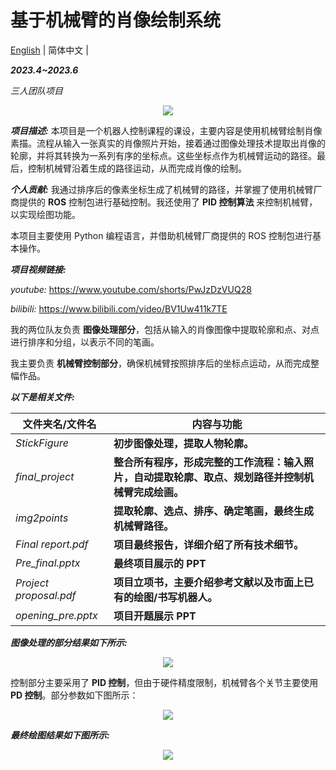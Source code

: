 # 基于机械臂的肖像绘制系统

[English](README.md) | 简体中文 |

**_2023.4~2023.6_**

_三人团队项目_

<div align=center>
<img src="https://github.com/anOrangeCat3/anOrangeCat3/blob/main/gif/6_1750689850-ezgif.com-video-to-gif-converter.gif"/>
</div>


**_项目描述:_** 本项目是一个机器人控制课程的课设，主要内容是使用机械臂绘制肖像素描。流程从输入一张真实的肖像照片开始，接着通过图像处理技术提取出肖像的轮廓，并将其转换为一系列有序的坐标点。这些坐标点作为机械臂运动的路径。最后，控制机械臂沿着生成的路径运动，从而完成肖像的绘制。

**_个人贡献:_** 我通过排序后的像素坐标生成了机械臂的路径，并掌握了使用机械臂厂商提供的 **ROS** 控制包进行基础控制。我还使用了 **PID 控制算法** 来控制机械臂，以实现绘图功能。

本项目主要使用 Python 编程语言，并借助机械臂厂商提供的 ROS 控制包进行基本操作。

**_项目视频链接:_**

_youtube:_ https://www.youtube.com/shorts/PwJzDzVUQ28

_bilibili:_ https://www.bilibili.com/video/BV1Uw411k7TE

我的两位队友负责 **图像处理部分**，包括从输入的肖像图像中提取轮廓和点、对点进行排序和分组，以表示不同的笔画。

我主要负责 **机械臂控制部分**，确保机械臂按照排序后的坐标点运动，从而完成整幅作品。

**_以下是相关文件:_**

|文件夹名/文件名|内容与功能|
|------|-----|
|_StickFigure_|**初步图像处理，提取人物轮廓。**|
|_final_project_|**整合所有程序，形成完整的工作流程：输入照片，自动提取轮廓、取点、规划路径并控制机械臂完成绘画。**|
|_img2points_|**提取轮廓、选点、排序、确定笔画，最终生成机械臂路径。**|
|_Final report.pdf_|**项目最终报告，详细介绍了所有技术细节。**|
|_Pre_final.pptx_|**最终项目展示的 PPT**|
|_Project proposal.pdf_|**项目立项书，主要介绍参考文献以及市面上已有的绘图/书写机器人。**|
|_opening_pre.pptx_|**项目开题展示 PPT**|

**_图像处理的部分结果如下所示:_**

<div align=center>
<img src="https://github.com/anOrangeCat1/projects_sustech/assets/99580008/3c7d9f0e-0fa6-42d3-af2c-7b6bc0e16ac8"  />
</div>

控制部分主要采用了 **PID 控制**，但由于硬件精度限制，机械臂各个关节主要使用 **PD 控制**。部分参数如下图所示：

<div align=center>
<img src="https://github.com/anOrangeCat1/projects_sustech/assets/99580008/9da2936b-0ed6-4b61-b709-8116c665cbd1"  />
</div>

**_最终绘图结果如下图所示:_**

<div align=center>
<img src="https://github.com/anOrangeCat1/projects_sustech/assets/99580008/0e1ae695-f4aa-4b16-98c6-d66303c3f6a0"  />
</div>
